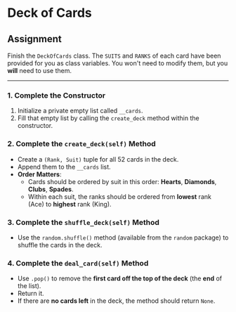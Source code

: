 # Deck of Cards

## Assignment

Finish the `DeckOfCards` class. The `SUITS` and `RANKS` of each card have been provided for you as class variables. You won't need to modify them, but you **will** need to use them.

---

### 1. Complete the Constructor
1. Initialize a private empty list called `__cards`.
2. Fill that empty list by calling the `create_deck` method within the constructor.

### 2. Complete the `create_deck(self)` Method
- Create a `(Rank, Suit)` tuple for all 52 cards in the deck.
- Append them to the `__cards` list.
- **Order Matters**:
  - Cards should be ordered by suit in this order: **Hearts**, **Diamonds**, **Clubs**, **Spades**.
  - Within each suit, the ranks should be ordered from **lowest** rank (Ace) to **highest** rank (King).

### 3. Complete the `shuffle_deck(self)` Method
- Use the `random.shuffle()` method (available from the `random` package) to shuffle the cards in the deck.

### 4. Complete the `deal_card(self)` Method
- Use `.pop()` to remove the **first card off the top of the deck** (the **end** of the list).
- Return it.
- If there are **no cards left** in the deck, the method should return `None`.
